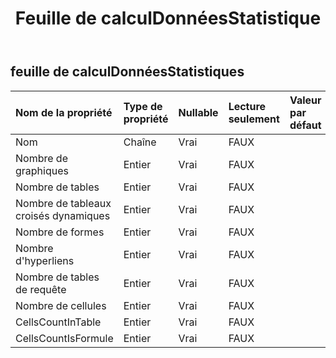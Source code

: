 ﻿---
title: Feuille de calculDonnéesStatistique
second_title: Aspose.Cells Cloud Documen
type: docs
url: /fr/specification/model/worksheetdatastatistics/
description: "Aspose.Cells Spécification du modèle cloud : WorksheetDataStatistics. Gérez sans effort Excel et d'autres feuilles de calcul avec des fonctionnalités telles que l'ouverture, la génération, l'édition, le fractionnement, la fusion, la comparaison et la conversion."
weight: 50
---
## **feuille de calculDonnéesStatistiques**

 

| Nom de la propriété| Type de propriété| Nullable| Lecture seulement| Valeur par défaut| Description|
|:- |:- |:- |:- |:- |:- |
| Nom| Chaîne| Vrai| FAUX|||
| Nombre de graphiques| Entier| Vrai| FAUX|||
| Nombre de tables| Entier| Vrai| FAUX|||
| Nombre de tableaux croisés dynamiques| Entier| Vrai| FAUX|||
| Nombre de formes| Entier| Vrai| FAUX|||
| Nombre d'hyperliens| Entier| Vrai| FAUX|||
| Nombre de tables de requête| Entier| Vrai| FAUX|||
|Nombre de cellules| Entier| Vrai| FAUX|||
| CellsCountInTable| Entier| Vrai| FAUX|||
| CellsCountIsFormule| Entier| Vrai| FAUX|||

